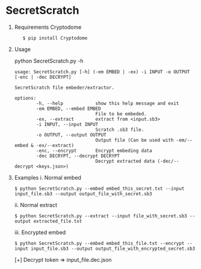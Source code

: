 # SecretScratch

1. Requirements 
   Cryptodome
   ~~~
      $ pip install Cryptodome
   ~~~

3. Usage

   python SecretScratch.py -h
   ~~~~~~
   usage: SecretScratch.py [-h] (-em EMBED | -ex) -i INPUT -o OUTPUT [-enc | -dec DECRYPT]

   SecretScratch file embeder/extractor.

   options:
           -h, --help            show this help message and exit
           -em EMBED, --embed EMBED
                                 File to be embeded.
           -ex, --extract        extract from <input.sb3>
           -i INPUT, --input INPUT
                                 Scratch .sb3 file.
           -o OUTPUT, --output OUTPUT
                                 Output file (Can be used with -em/--embed & -ex/--extract)
           -enc, --encrypt       Encrypt embeding data
           -dec DECRYPT, --decrypt DECRYPT
                                 Decrypt extracted data (-dec/--decrypt <keys.json>)
   ~~~~~~

4. Examples
   i. Normal embed
   ~~~
   $ python SecretScratch.py --embed embed_this_secret.txt --input input_file.sb3 --output output_file_with_secret.sb3 
   ~~~
   ii. Normal extract
   ~~~
   $ python SecretScratch.py --extract --input file_with_secret.sb3 --output extracted_file.txt 
   ~~~
   iii. Encrypted embed
   ~~~
   $ python SecretScratch.py --embed embed_this_file.txt --encrypt --input input_file.sb3 --output output_file_with_encrypted_secret.sb3
   ~~~
      [+] Decrypt token => input_file.dec.json

   
